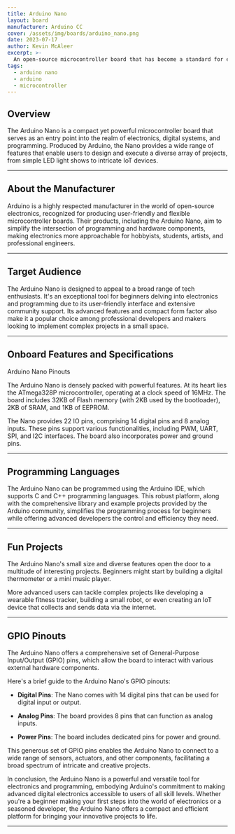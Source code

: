 ```yaml
---
title: Arduino Nano
layout: board
manufacturer: Arduino CC
cover: /assets/img/boards/arduino_nano.png
date: 2023-07-17
author: Kevin McAleer
excerpt: >-
  An open-source microcontroller board that has become a standard for electronics and programming education worldwide
tags:
  - arduino nano
  - arduino
  - microcontroller
---
```


## Overview

The Arduino Nano is a compact yet powerful microcontroller board that serves as an entry point into the realm of electronics, digital systems, and programming. Produced by Arduino, the Nano provides a wide range of features that enable users to design and execute a diverse array of projects, from simple LED light shows to intricate IoT devices.

---

## About the Manufacturer

Arduino is a highly respected manufacturer in the world of open-source electronics, recognized for producing user-friendly and flexible microcontroller boards. Their products, including the Arduino Nano, aim to simplify the intersection of programming and hardware components, making electronics more approachable for hobbyists, students, artists, and professional engineers.

---

## Target Audience

The Arduino Nano is designed to appeal to a broad range of tech enthusiasts. It's an exceptional tool for beginners delving into electronics and programming due to its user-friendly interface and extensive community support. Its advanced features and compact form factor also make it a popular choice among professional developers and makers looking to implement complex projects in a small space.

---

## Onboard Features and Specifications

Arduino Nano Pinouts

The Arduino Nano is densely packed with powerful features. At its heart lies the ATmega328P microcontroller, operating at a clock speed of 16MHz. The board includes 32KB of Flash memory (with 2KB used by the bootloader), 2KB of SRAM, and 1KB of EEPROM.

The Nano provides 22 IO pins, comprising 14 digital pins and 8 analog inputs. These pins support various functionalities, including PWM, UART, SPI, and I2C interfaces. The board also incorporates power and ground pins.

---

## Programming Languages

The Arduino Nano can be programmed using the Arduino IDE, which supports C and C++ programming languages. This robust platform, along with the comprehensive library and example projects provided by the Arduino community, simplifies the programming process for beginners while offering advanced developers the control and efficiency they need.

---

## Fun Projects

The Arduino Nano's small size and diverse features open the door to a multitude of interesting projects. Beginners might start by building a digital thermometer or a mini music player.

More advanced users can tackle complex projects like developing a wearable fitness tracker, building a small robot, or even creating an IoT device that collects and sends data via the internet.

---

## GPIO Pinouts

The Arduino Nano offers a comprehensive set of General-Purpose Input/Output (GPIO) pins, which allow the board to interact with various external hardware components.

Here's a brief guide to the Arduino Nano's GPIO pinouts:

- **Digital Pins**: The Nano comes with 14 digital pins that can be used for digital input or output.

- **Analog Pins**: The board provides 8 pins that can function as analog inputs.

- **Power Pins**: The board includes dedicated pins for power and ground.

This generous set of GPIO pins enables the Arduino Nano to connect to a wide range of sensors, actuators, and other components, facilitating a broad spectrum of intricate and creative projects.

In conclusion, the Arduino Nano is a powerful and versatile tool for electronics and programming, embodying Arduino's commitment to making advanced digital electronics accessible to users of all skill levels. Whether you're a beginner making your first steps into the world of electronics or a seasoned developer, the Arduino Nano offers a compact and efficient platform for bringing your innovative projects to life.

---
